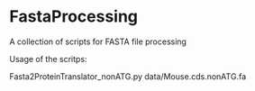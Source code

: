 # FastaProcessing
A collection of scripts for FASTA file processing

Usage of the scritps:

Fasta2ProteinTranslator_nonATG.py data/Mouse.cds.nonATG.fa
